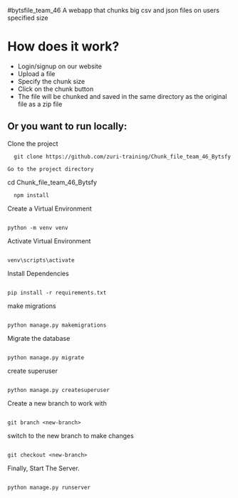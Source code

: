 #bytsfile_team_46
A webapp that chunks big csv and json files on users specified size

<h1>How does it work?</h1>
<ul style="text-align: center ,">
<li>Login/signup on our website </li>
<li>Upload a file</li>
<li>Specify the chunk size</li>
<li>Click on the chunk button</li>
<li>The file will be chunked and saved in the same directory as the original file as a zip file</li>
</ul>

<h2>Or you want to run locally:</h2>

Clone the project

```
  git clone https://github.com/zuri-training/Chunk_file_team_46_Bytsfy

Go to the project directory
```

cd Chunk_file_team_46_Bytsfy

```
  npm install
```

Create a Virtual Environment
```

python -m venv venv

```

Activate Virtual Environment
```

venv\scripts\activate

```

Install Dependencies
```

pip install -r requirements.txt

```

make migrations
```

python manage.py makemigrations

```

Migrate the database
```

python manage.py migrate

```

create superuser
```

python manage.py createsuperuser

```

Create a new branch to work with
```

git branch <new-branch>

```

switch to the new branch to make changes
```

git checkout <new-branch>

```

Finally, Start The Server.
```

python manage.py runserver

```

```
